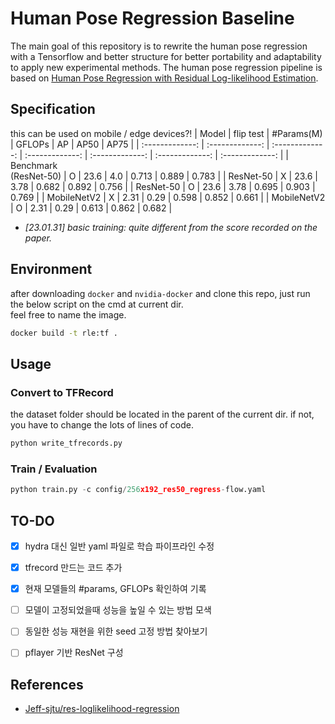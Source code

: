 # Human Pose Regression Baseline
The main goal of this repository is to rewrite the human pose regression with a Tensorflow and better structure for better portability and adaptability to apply new experimental methods. The human pose regression pipeline is based on [Human Pose Regression with Residual Log-likelihood Estimation](https://arxiv.org/abs/2107.11291). <br>

## Specification
this can be used on mobile / edge devices?!
| Model | flip test | #Params(M) | GFLOPs | AP | AP50 | AP75 |
| :-------------: | :-------------: | :-------------: | :-------------: | :-------------: | :-------------: | :-------------: |
| Benchmark<br>(ResNet-50) | O | 23.6 | 4.0 | 0.713 | 0.889 | 0.783 |
| ResNet-50 | X | 23.6 | 3.78 | 0.682 | 0.892 | 0.756 |
| ResNet-50 | O | 23.6 | 3.78 | 0.695 | 0.903 | 0.769 |
| MobileNetV2 | X | 2.31 | 0.29 | 0.598 | 0.852 | 0.661 |
| MobileNetV2 | O | 2.31 | 0.29 | 0.613 | 0.862 | 0.682 |
- _[23.01.31] basic training: quite different from the score recorded on the paper._

## Environment
after downloading `docker` and `nvidia-docker` and clone this repo, just run the below script on the cmd at current dir. <br>
feel free to name the image.
```bash
docker build -t rle:tf .
```

## Usage
### Convert to TFRecord
the dataset folder should be located in the parent of the current dir. if not, you have to change the lots of lines of code.
```python
python write_tfrecords.py
```

### Train / Evaluation
```python
python train.py -c config/256x192_res50_regress-flow.yaml
```

## TO-DO
- [x] hydra 대신 일반 yaml 파일로 학습 파이프라인 수정
- [x] tfrecord 만드는 코드 추가
- [x] 현재 모델들의 #params, GFLOPs 확인하여 기록
- [ ] 모델이 고정되었을때 성능을 높일 수 있는 방법 모색
- [ ] 동일한 성능 재현을 위한 seed 고정 방법 찾아보기
- [ ] pflayer 기반 ResNet 구성


## References
- [Jeff-sjtu/res-loglikelihood-regression](https://github.com/Jeff-sjtu/res-loglikelihood-regression)
